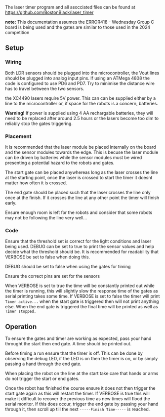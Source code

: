 The laser timer program and all asocciated files can be found at https://github.com/BostonBlack/laser_timer

**note:** This documentation assumes the ERROR418 - Wednesday Group C board is being used and the gates are similar to those used in the 2024 competition

## Setup

### Wiring
Both LDR sensors should be plugged into the microcontroller, the Vout lines should be plugged into analog input pins. If using an ATMega 4808 the code is configured to use PD6 and PD7. Try to minimise the distance wire has to travel between the two sensors.

the XC4490 lasers require 5V power. This can can be supplied either by a line to the microcontroller or, if space for the robots is a concern, batteries. 

**Warning!** If power is supplied using 4 AA rechargable batteries, they will need to be replaced after around 2.5 hours or the lasers become too dim to reliably stop the gates triggering.

### Placement
It is recommended that the laser module be placed internally on the board and the sensor modules towards the edge. This is becuse the laser module can be driven by batteries while the sensor modules must be wired presenting a potential hazard to the robots and gates.

The start gate can be placed anywhereas long as the laser crosses the line at the starting point, once the laser is crossed to start the timer it doesnt matter how often it is crossed.

The end gate should be placed such that the laser crosses the line only once at the finish. If it crosses the line at any other point the timer will finish early.

Ensure enough room is left for the robots and consider that some robots may not be following the line very well...

### Code
Ensure that the threshold set is correct for the light conditions and laser being used. DEBUG can be set to true to print the sensor values and help decide what the threshold should be. It is recommended for readability that VERBOSE be set to false when doing this.

DEBUG should be set to false when using the gates for timing

Ensure the correct pins are set for the sensors

When VERBOSE is set to true the time will be constantly printed out while the timer is running, this will slightly slow the response time of the gates as serial printing takes some time. If VERBOSE is set to false the timer will print `Timer active...` when the start gate is triggered then will not print anything else. When the end gate is triggered the final time will be printed as well as `Timer stopped.`

## Operation
To ensure the gates and timer are working as expected, pass your hand throught the start then end gate. A time should be printed out.

Before timing a run ensure that the timer is off. This can be done by observing the debug LED, if the LED is on then the timer is on, or by simply passing a hand through the end gate.

When placing the robot on the line at the start take care that hands or arms do not trigger the start or end gates. 

Once the robot has finished the course ensure it does not then trigger the start gate again as this will restart the timer. If VERBOSE is true this will make it difficult to recover the previous time as new times will flood the serial monitor. If this does occur, trigger the end gate by passing your hand through it, then scroll up till the next `-----Finish Time-----` is reached.